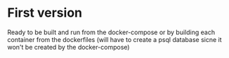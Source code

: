 # First version

Ready to be built and run from the docker-compose or by building each container from the dockerfiles (will have to create a psql database sicne it won't be created by the docker-compose)
